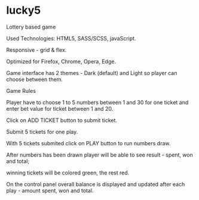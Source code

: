 # lucky5

Lottery based game

Used Technologies: HTML5, SASS/SCSS, javaScript.

Responsive - grid & flex.

Optimized for Firefox, Chrome, Opera, Edge.

Game interface has 2 themes - Dark (default) and Light so player can choose between them.

Game Rules

Player have to choose 1 to 5 numbers between 1 and 30 for one ticket and enter bet value for ticket between 1 and 20.

Click on ADD TICKET button to submit ticket.

Submit 5 tickets for one play.

With 5 tickets submited click on PLAY button to run numbers draw.

After numbers has been drawn player will be able to see result - spent, won and total; 

winning tickets will be colored green, the rest red.

On the control panel overall balance is displayed and updated after each play - amount spent, won and total.
